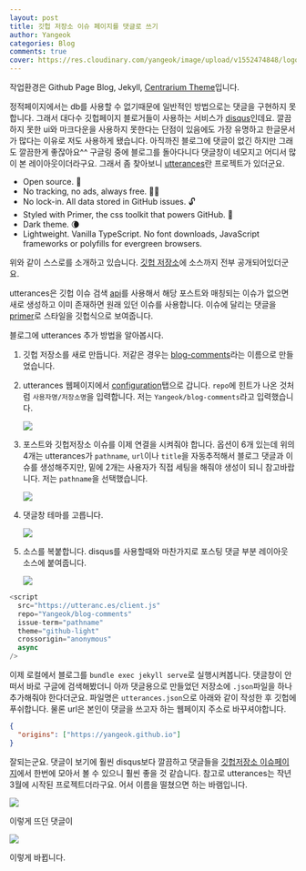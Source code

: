 ```yaml
---
layout: post
title: 깃헙 저장소 이슈 페이지를 댓글로 쓰기
author: Yangeok
categories: Blog
comments: true
cover: https://res.cloudinary.com/yangeok/image/upload/v1552474848/logo/posts/gitkyll.jpg
---
```


작업환경은 Github Page Blog, Jekyll, [Centrarium Theme](http://bencentra.com/centrarium)입니다.

정적페이지에서는 db를 사용할 수 없기때문에 일반적인 방법으로는 댓글을 구현하지 못합니다. 그래서 대다수 깃헙페이지 블로거들이 사용하는 서비스가 [disqus](https://disqus.com/)인데요. 깔끔하지 못한 ui와 마크다운을 사용하지 못한다는 단점이 있음에도 가장 유명하고 한글문서가 많다는 이유로 저도 사용하게 됐습니다. 아직까진 블로그에 댓글이 없긴 하지만 그래도 깔끔한게 좋잖아요^^ 구글링 중에 블로그를 돌아다니다 댓글창이 네모지고 어디서 많이 본 레이아웃이더라구요. 그래서 좀 찾아보니 [utterances](https://utteranc.es/)란 프로젝트가 있더군요.

- Open source. 🙌
- No tracking, no ads, always free. 📡🚫
- No lock-in. All data stored in GitHub issues. 🔓
- Styled with Primer, the css toolkit that powers GitHub. 💅
- Dark theme. 🌘
- Lightweight. Vanilla TypeScript. No font downloads, JavaScript frameworks or polyfills for evergreen browsers.

위와 같이 스스로를 소개하고 있습니다. [깃헙 저장소](https://github.com/utterance/utterances)에 소스까지 전부 공개되어있더군요.

utterances은 깃헙 이슈 검색 [api](https://developer.github.com/v3/search/#search-issues)를 사용해서 해당 포스트와 매칭되는 이슈가 없으면 새로 생성하고 이미 존재하면 원래 있던 이슈를 사용합니다. 이슈에 달리는 댓글을 [primer](https://primer.style/)로 스타일을 깃헙식으로 보여줍니다.

블로그에 utterances 추가 방법을 알아봅시다.

1. 깃헙 저장소를 새로 만듭니다. 저같은 경우는 [blog-comments](https://github.com/Yangeok/blog-comments)라는 이름으로 만들었습니다.

2. utterances 웹페이지에서 [configuration](https://utteranc.es/#configuration)탭으로 갑니다. `repo`에 힌트가 나온 것처럼 `사용자명/저장소명`을 입력합니다. 저는 `Yangeok/blog-comments`라고 입력했습니다.

   ![](https://res.cloudinary.com/yangeok/image/upload/v1552474852/utterenc.es/utterence1.png)

3. 포스트와 깃헙저장소 이슈를 이제 연결을 시켜줘야 합니다. 옵션이 6개 있는데 위의 4개는 utterances가 `pathname`, `url`이나 `title`을 자동추적해서 블로그 댓글과 이슈를 생성해주지만, 밑에 2개는 사용자가 직접 세팅을 해줘야 생성이 되니 참고바랍니다. 저는 `pathname`을 선택했습니다.

   ![](https://res.cloudinary.com/yangeok/image/upload/v1552474852/utterenc.es/utterence2.png)

4. 댓글창 테마를 고릅니다.

   ![](https://res.cloudinary.com/yangeok/image/upload/v1552474852/utterenc.es/utterence3.png)

5. 소스를 복붙합니다. disqus를 사용할때와 마찬가지로 포스팅 댓글 부분 레이아웃 소스에 붙여줍니다.

   ![](https://res.cloudinary.com/yangeok/image/upload/v1552474852/utterenc.es/utterence4.png)

```js
<script
  src="https://utteranc.es/client.js"
  repo="Yangeok/blog-comments"
  issue-term="pathname"
  theme="github-light"
  crossorigin="anonymous"
  async
/>
```

이제 로컬에서 블로그를 `bundle exec jekyll serve`로 실행시켜봅니다. 댓글창이 안떠서 바로 구글에 검색해봤더니 아까 댓글용으로 만들었던 저장소에 `.json`파일을 하나 추가해줘야 한다더군요. 파일명은 `utterances.json`으로 아래와 같이 작성한 후 깃헙에 푸쉬합니다. 물론 url은 본인이 댓글을 쓰고자 하는 웹페이지 주소로 바꾸셔야합니다.

```json
{
  "origins": ["https://yangeok.github.io"]
}
```

잘되는군요. 댓글이 보기에 훨씬 disqus보다 깔끔하고 댓글들을 [깃헙저장소 이슈페이지](https://github.com/Yangeok/blog-comments/issues)에서 한번에 모아서 볼 수 있으니 훨씬 좋을 것 같습니다. 참고로 utterances는 작년 3월에 시작된 프로젝트더라구요. 어서 이름을 떨쳤으면 하는 바램입니다.

![](https://res.cloudinary.com/yangeok/image/upload/v1552474852/utterenc.es/utterence5.png)

이렇게 뜨던 댓글이

![](https://res.cloudinary.com/yangeok/image/upload/v1552474852/utterenc.es/utterence6.png)

이렇게 바뀝니다.
